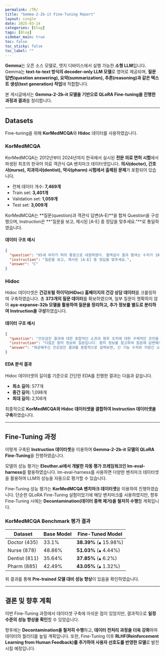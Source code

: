 ```yaml
---
permalink: /TR/
title: "Gemma-2-2b-it Fine-Tuning Report"
layout: single
date: 2025-03-14
categories: [blog]
tags: [Blog]
sidebar_main: true
toc: false
toc_sticky: false
toc_label: ""
---
```


<script type="text/javascript" async
  src="https://cdnjs.cloudflare.com/ajax/libs/mathjax/2.7.7/MathJax.js?config=TeX-MML-AM_CHTML">
</script>

**Gemma**는 오픈 소스 모델로, 엣지 디바이스에서 실행 가능한 **소형 LLM**입니다. 
Gemma는 **text-to-text 방식의 decoder-only LLM 모델**로 영어로 제공되며, **질문 답변(question answering), 요약(summarization), 추론(reasoning)과 같은 텍스트 생성(text generation) 작업**에 적합합니다.

본 게시글에서는 **Gemma-2-2b-it 모델을 기반으로 QLoRA Fine-tuning을 진행한 과정과 결과**를 정리합니다.

---

## Datasets

Fine-tuning을 위해 **KorMedMCQA**와 **Hidoc** 데이터를 사용하였습니다.

### KorMedMCQA

KorMedMCQA는 2012년부터 2024년까지 한국에서 실시된 **전문 의료 면허 시험**에서 파생된 최초의 한국어 의료 객관식 QA 벤치마크 데이터셋입니다. **의사(doctor), 간호사(nurse), 치과의사(dentist), 약사(pharm) 시험에서 출제된 문제**가 포함되어 있습니다.

- 전체 데이터 개수: **7,469개**
- Train set: **3,401개**
- Validation set: **1,059개**
- Test set: **3,009개**

KorMedMCQA는 **질문(question)과 객관식 답변(A-E)**을 합쳐 Question을 구성했으며, Instruction은 **"질문을 보고, 제시된 [A-E] 중 정답을 맞추세요."**로 통일하였습니다.

#### 데이터 구조 예시
```json
{
  "question": "65세 여자가 혀의 통증으로 내원하였다. 혈액검사 결과 혈색소 수치가 10.5 g/dL이고, 평균적혈구용적(mean corpuscular volume, MCV)이 증가하였다. 진단을 위한 추가적인 검사 항목은?\nA. 항핵항체(ANA)\nB. 류마티스인자(RF)\nC. 비타민B12(cobalamin)\nD. 갑상샘자극호르몬(TSH)\nE. 알칼리인산분해효소(ALP)\n정답:",
  "instruction": "질문을 보고, 제시된 [A-E] 중 정답을 맞추세요.",
  "answer": "C"
}
```

### Hidoc

Hidoc 데이터셋은 **건강포털 하이닥(HiDoc) 홈페이지의 건강 상담 데이터**를 크롤링하여 구축하였습니다. 
총 **373개의 질문 데이터**를 확보하였으며, 일부 질문이 명확하지 않아 **aya-expanse-32b 모델을 활용하여 질문을 정리하고, 추가 정보를 별도로 분리하여 Instruction을 구성**하였습니다.

#### 데이터 구조 예시
```json
{
  "question": "건강검진 결과에 대한 종합적인 소견과 향후 조치에 대한 구체적인 조언을 구합니다.",
  "instruction": "다음은 환자 정보와 질문입니다. 환자 정보를 참고하여 질문에 답변해주세요.\n\n1차 건강검진 결과: AST 114, ALT 117, r-GTP 57, 공복혈당 133\n2차 건강검진 결과: AST 193, ALT 174, r-GTP 64\n복부 초음파 소견: 중증도 지방간, 비장 종대(13cm)\n당화혈색소 수치: 6.4\n기본 정보: 35세 여성, 5세 자녀의 기혼녀, 비흡연, 음주는 월 1~3회, 어머니는 간 종양 수술 이력, 바쁜 업무 환경(주 5일 야근, 월 1~2회 밤샘 작업)",
  "answer": "제공해주신 건강검진 결과를 종합적으로 살펴보면, 간 기능 수치와 지방간 소견이 주목할 만합니다. 추가적인 검사와 치료 계획은 전문의와 상의하여 결정하는 것이 좋습니다."
}
```

#### EDA 분석 결과
Hidoc 데이터셋의 길이를 기준으로 간단한 EDA를 진행한 결과는 다음과 같습니다.

- **최소 길이:** 577개
- **중간 길이:** 1,098개
- **최대 길이:** 2,108개

최종적으로 **KorMedMCQA와 Hidoc 데이터셋을 결합하여 Instruction 데이터셋을 구축**하였습니다.

---

## Fine-Tuning 과정

이렇게 구축된 **Instruction 데이터셋**을 이용하여 **Gemma-2-2b-it 모델의 QLoRA Fine-Tuning**을 진행하였습니다.

모델의 성능 평가는 **Eleuther.ai에서 개발한 자동 평가 프레임워크인 lm-eval-harness**를 활용하였습니다. 
lm-eval-harness를 사용하면 다양한 벤치마크 데이터셋을 활용하여 LLM의 성능을 자동으로 평가할 수 있습니다.

Fine-Tuning 성능 평가는 **KorMedMCQA 벤치마크 데이터셋**을 이용하여 진행하였습니다. 
단순한 QLoRA Fine-Tuning 실험이었기에 해당 벤치마크를 사용하였지만, 향후 Fine-Tuning 시에는 **Decontamination(데이터 중복 제거)을 철저히 수행**할 계획입니다.

### KorMedMCQA Benchmark 평가 결과

| Dataset  | Base Model | Fine-Tuned Model |
|----------|-----------|-----------------|
| Doctor (435)  | 33.1%  | **38.39%** (▴ 15.98%) |
| Nurse (878)   | 48.86% | **51.03%** (▴ 4.44%)  |
| Dentist (811) | 35.64% | **37.85%** (▴ 6.2%)   |
| Pharm (885)   | 42.49% | **43.05%** (▴ 1.32%)  |

위 결과를 통해 **Pre-trained 모델 대비 성능 향상**이 있음을 확인하였습니다.

---

## 결론 및 향후 계획

이번 Fine-Tuning 과정에서 데이터셋 구축에 아쉬운 점이 있었지만, 결과적으로 **일정 수준의 성능 향상을 확인**할 수 있었습니다.

향후에는 **Decontamination을 철저히 수행**하고, **데이터 전처리 과정을 더욱 강화**하여 데이터의 퀄리티를 높일 계획입니다. 또한, Fine-Tuning 이후 **RLHF(Reinforcement Learning from Human Feedback)를 추가하여 사용자 선호도를 반영한 모델**로 발전시킬 예정입니다.